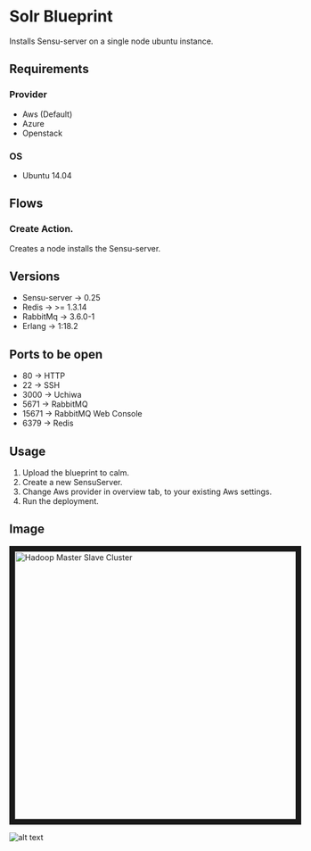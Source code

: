 Solr Blueprint
============================

Installs Sensu-server on a single node ubuntu instance. 

Requirements
------------
### Provider
- Aws (Default)
- Azure
- Openstack

### OS
- Ubuntu 14.04

Flows
-------
### Create Action.
Creates a node installs the Sensu-server. 

Versions
---------
* Sensu-server -> 0.25
* Redis -> >= 1.3.14
* RabbitMq -> 3.6.0-1
* Erlang -> 1:18.2

Ports to be open
-----------------
* 80 -> HTTP
* 22 -> SSH
* 3000 -> Uchiwa
* 5671 -> RabbitMQ
* 15671 -> RabbitMQ Web Console
* 6379 -> Redis
	
Usage
-----
1. Upload the blueprint to calm.
2. Create a new SensuServer.
3. Change Aws provider in overview tab, to your existing Aws settings.
4. Run the deployment.

Image
------

<img src="http://s3.amazonaws.com/calm-github-images/Uchiwa.png" alt="Hadoop Master Slave Cluster" width="640" height="480" border="10" /></a>

![alt text](http://p5.zdassets.com/hc/settings_assets/663149/200053878/mN1xL8tNpRRq3ws1id2YiA-calm_logo_white.png "Calm.io")
